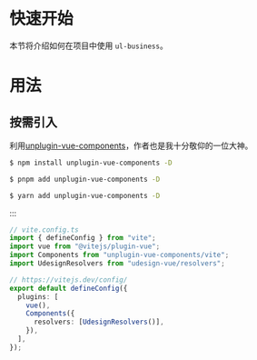 # 快速开始

本节将介绍如何在项目中使用 `ul-business`。

# 用法

## 按需引入

利用[unplugin-vue-components](https://github.com/antfu/unplugin-vue-components#installation)，作者也是我十分敬仰的一位大神。

```sh [npm]
$ npm install unplugin-vue-components -D
```

```sh [pnpm]
$ pnpm add unplugin-vue-components -D
```

```sh [yarn]
$ yarn add unplugin-vue-components -D
```

:::

```ts
// vite.config.ts
import { defineConfig } from "vite";
import vue from "@vitejs/plugin-vue";
import Components from "unplugin-vue-components/vite";
import UdesignResolvers from "udesign-vue/resolvers";

// https://vitejs.dev/config/
export default defineConfig({
  plugins: [
    vue(),
    Components({
      resolvers: [UdesignResolvers()],
    }),
  ],
});
```

